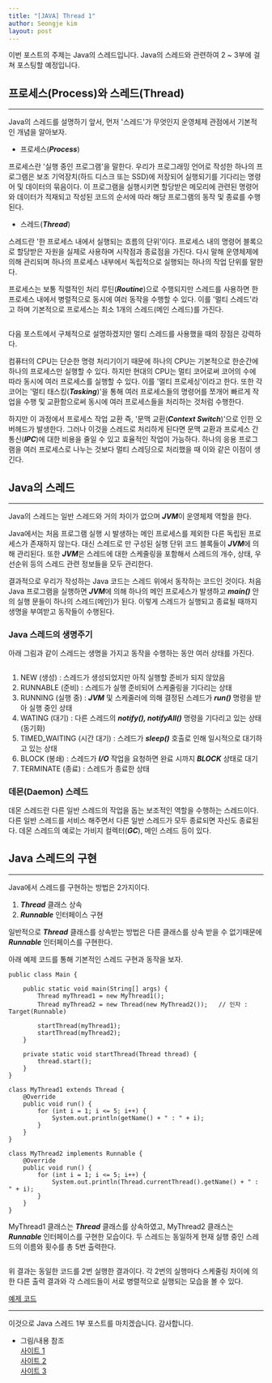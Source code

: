 ```yaml
---
title: "[JAVA] Thread 1"
author: Seongje kim
layout: post
---
```

<style>
    blockquote {
        font-size:13pt;
		padding-bottom:0.1px;
        margin-bottom:30px;
    }

	img {
		margin-left:15px;
		margin-right:30px;
		max-width:95%;
		heght:auto;
	}

	h3 {
		margin-bottom:15px;
	}
</style>

이번 포스트의 주제는 Java의 스레드입니다.
Java의 스레드와 관련하여 2 ~ 3부에 걸쳐 포스팅할 예정입니다.

## 프로세스(Process)와 스레드(Thread)
---

Java의 스레드를 설명하기 앞서, 먼저 '스레드'가 무엇인지 운영체제 관점에서 기본적인 개념을 알아보자.

- 프로세스(***Process***)

프로세스란 '실행 중인 프로그램'을 말한다.
우리가 프로그래밍 언어로 작성한 하나의 프로그램은 보조 기억장치(하드 디스크 또는 SSD)에 저장되어 실행되기를 기다리는 명령어 및 데이터의 묶음이다.
이 프로그램을 실행시키면 할당받은 메모리에 관련된 명령어와 데이터가 적재되고 작성된 코드의 순서에 따라 해당 프로그램의 동작 및 종료를 수행된다.

- 스레드(***Thread***)

스레드란 '한 프로세스 내에서 실행되는 흐름의 단위'이다.
프로세스 내의 명령어 블록으로 할당받은 자원을 실제로 사용하며 시작점과 종료점을 가진다.
다시 말해 운영체제에 의해 관리되며 하나의 프로세스 내부에서 독립적으로 실행되는 하나의 작업 단위를 말한다.

프로세스는 보통 직렬적인 처리 루틴(***Routine***)으로 수행되지만 스레드를 사용하면 한 프로세스 내에서 병렬적으로 동시에 여러 동작을 수행할 수 있다.
이를 '멀티 스레드'라고 하며 기본적으로 프로세스는 최소 1개의 스레드(메인 스레드)를 가진다.

<img src="{{ 'assets/images/java/thread/java_thread_01.PNG' | relative_url }}" alt=""/>

다음 포스트에서 구체적으로 설명하겠지만 멀티 스레드를 사용했을 때의 장점은 강력하다.

컴퓨터의 CPU는 단순한 명령 처리기이기 때문에 하나의 CPU는 기본적으로 한순간에 하나의 프로세스만 실행할 수 있다.
하지만 현대의 CPU는 멀티 코어로써 코어의 수에 따라 동시에 여러 프로세스를 실행할 수 있다. 이를 '멀티 프로세싱'이라고 한다.
또한 각 코어는 '멀티 태스킹(***Tasking***)'을 통해 여러 프로세스들의 명령어를 쪼개어 빠르게 작업을 수행 및 교환함으로써 동시에 여러 프로세스들을 처리하는 것처럼 수행한다.

하지만 이 과정에서 프로세스 작업 교환 즉, '문맥 교환(***Context Switch***)'으로 인한 오버헤드가 발생한다.
그러나 이것을 스레드로 처리하게 된다면 문맥 교환과 프로세스 간 통신(***IPC***)에 대한 비용을 줄일 수 있고 효율적인 작업이 가능하다.
하나의 응용 프로그램을 여러 프로세스로 나누는 것보다 멀티 스레딩으로 처리했을 때 이와 같은 이점이 생긴다.

## Java의 스레드
---

Java의 스레드는 일반 스레드와 거의 차이가 없으며 ***JVM***이 운영체제 역할을 한다.

Java에서는 처음 프로그램 실행 시 발생하는 메인 프로세스를 제외한 다른 독립된 프로세스가 존재하지 않는다.
대신 스레드로 만 구성된 실행 단위 코드 블록들이 ***JVM***에 의해 관리된다.
또한 ***JVM***은 스레드에 대한 스케줄링을 포함해서 스레드의 개수, 상태, 우선순위 등의 스레드 관련 정보들을 모두 관리한다.

결과적으로 우리가 작성하는 Java 코드는 스레드 위에서 동작하는 코드인 것이다.
처음 Java 프로그램을 실행하면 ***JVM***에 의해 하나의 메인 프로세스가 발생하고 ***main()*** 안의 실행 문들이 하나의 스레드(메인)가 된다.
이렇게 스레드가 실행되고 종료될 때까지 생명을 부여받고 동작들이 수행된다.

### Java 스레드의 생명주기  

아래 그림과 같이 스레드는 생명을 가지고 동작을 수행하는 동안 여러 상태를 가진다.

<img src="{{ 'assets/images/java/thread/java_thread_02.png' | relative_url }}" alt=""/>

1. NEW (생성) : 스레드가 생성되었지만 아직 실행할 준비가 되지 않았음  
2. RUNNABLE (준비) : 스레드가 실행 준비되어 스케줄링을 기다리는 상태  
3. RUNNING (실행 중) : ***JVM*** 및 스케줄러에 의해 결정된 스레드가 ***run()*** 명령을 받아 실행 중인 상태  
4. WATING (대기) : 다른 스레드의 ***notify(), notifyAll()*** 명령을 기다리고 있는 상태(동기화)  
5. TIMED_WAITING (시간 대기) : 스레드가 ***sleep()*** 호출로 인해 일시적으로 대기하고 있는 상태  
6. BLOCK (봉쇄) : 스레드가 ***I/O*** 작업을 요청하면 완료 시까지 ***BLOCK*** 상태로 대기  
7. TERMINATE (종료) : 스레드가 종료한 상태

### 데몬(Daemon) 스레드  

데몬 스레드란 다른 일반 스레드의 작업을 돕는 보조적인 역할을 수행하는 스레드이다.
다른 일반 스레드를 서비스 해주면서 다른 일반 스레드가 모두 종료되면 자신도 종료된다.
데몬 스레드의 예로는 가비지 컬렉터(***GC***), 메인 스레드 등이 있다.

## Java 스레드의 구현
---

Java에서 스레드를 구현하는 방법은 2가지이다.

1. ***Thread*** 클래스 상속  
2. ***Runnable*** 인터페이스 구현

일반적으로 ***Thread*** 클래스를 상속받는 방법은 다른 클래스를 상속 받을 수 없기때문에 ***Runnable*** 인터페이스를 구현한다.

아래 예제 코드를 통해 기본적인 스레드 구현과 동작을 보자.

```
public class Main {

    public static void main(String[] args) {
        Thread myThread1 = new MyThread1();
        Thread myThread2 = new Thread(new MyThread2());   // 인자 : Target(Runnable)

        startThread(myThread1);
        startThread(myThread2);
    }

    private static void startThread(Thread thread) {
        thread.start();
    }
}

class MyThread1 extends Thread {
    @Override
    public void run() {
        for (int i = 1; i <= 5; i++) {
            System.out.println(getName() + " : " + i);
        }
    }
}

class MyThread2 implements Runnable {
    @Override
    public void run() {
        for (int i = 1; i <= 5; i++) {
            System.out.println(Thread.currentThread().getName() + " : " + i);
        }
    }
}
```

MyThread1 클래스는 ***Thread*** 클래스를 상속하였고, MyThread2 클래스는 ***Runnable*** 인터페이스를 구현한 모습이다.
두 스레드는 동일하게 현재 실행 중인 스레드의 이름와 횟수를 총 5번 출력한다.

<img src="{{ 'assets/images/java/thread/java_thread_03.png' | relative_url }}" alt=""/>

위 결과는 동일한 코드를 2번 실행한 결과이다.
각 2번의 실행마다 스케줄링 차이에 의한 다른 출력 결과와 각 스레드들이 서로 병렬적으로 실행되는 모습을 볼 수 있다.

[예제 코드](https://github.com/kimseongje3111/ExampleCode/tree/master/Java/Java_04)  

***

이것으로 Java 스레드 1부 포스트를 마치겠습니다. 감사합니다.

- 그림/내용 참조  
[사이트 1](https://dailyworker.github.io/java-thread/)  
[사이트 2](https://raccoonjy.tistory.com/15)  
[사이트 3](https://gmlwjd9405.github.io/2018/09/14/process-vs-thread.html)
